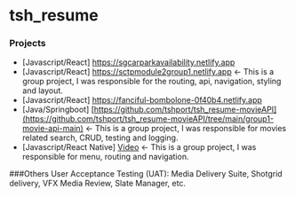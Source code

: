 # tsh_resume
### Projects
- [Javascript/React] https://sgcarparkavailability.netlify.app
- [Javascript/React] https://sctpmodule2group1.netlify.app <- This is a group project, I was responsible for the routing, api, navigation, styling and layout.
- [Javascript/React] https://fanciful-bombolone-0f40b4.netlify.app
- [Java/Springboot] [https://github.com/tshport/tsh_resume-movieAPI](https://github.com/tshport/tsh_resume-movieAPI/tree/main/group1-movie-api-main) <- This is a group project, I was responsible for movies related search, CRUD, testing and logging.
- [Javascript/React Native] [Video](https://github.com/tshport/tsh_resume/blob/main/movie_tinder_s.mp4) <- This is a group project, I was responsible for menu, routing and navigation.

###Others
User Acceptance Testing (UAT): Media Delivery Suite, Shotgrid delivery, VFX Media Review, Slate Manager, etc.
